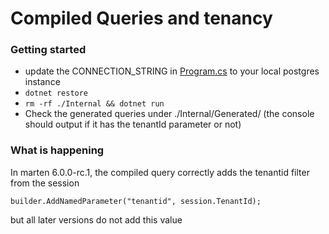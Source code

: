 # Compiled Queries and tenancy

### Getting started
- update the CONNECTION_STRING in [Program.cs](./Program.cs) to your local postgres instance
- `dotnet restore`
- `rm -rf ./Internal && dotnet run`
- Check the generated queries under ./Internal/Generated/ (the console should output if it has the tenantId parameter or not)


### What is happening
In marten 6.0.0-rc.1, the compiled query correctly adds the tenantid filter from the session
```
builder.AddNamedParameter("tenantid", session.TenantId);
```
but all later versions do not add this value
